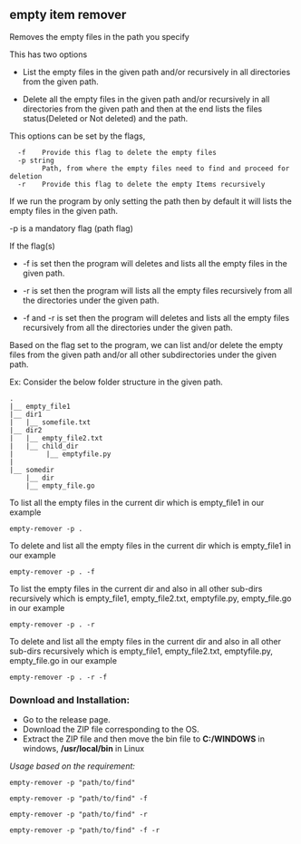 ## empty item remover

Removes the empty files in the path you specify

This has two options 

- List the empty files in the given path and/or recursively in all directories from the given path.

- Delete all the empty files in the given path and/or recursively in all directories from the given path and then at the end lists the files status(Deleted or Not deleted) and the path.

This options can be set by the flags,
```
  -f    Provide this flag to delete the empty files
  -p string
        Path, from where the empty files need to find and proceed for deletion
  -r    Provide this flag to delete the empty Items recursively
```
If we run the program by only setting the path then by default it will lists the empty files in the given path.

-p is a mandatory flag (path flag)

If the flag(s)

- -f is set then the program will deletes and lists all the empty files in the given path.

- -r is set then the program will lists all the empty files recursively from all the directories under the given path.

- -f and -r is set then the program will deletes and lists all the empty files recursively from all the directories under the given path.

Based on the flag set to the program, we can list and/or delete the empty files from the given path and/or all other subdirectories under the given path.


  Ex:
    Consider the below folder structure in the given path.
    
    .
    |__ empty_file1
    |__ dir1
    |   |__ somefile.txt
    |__ dir2
    |   |__ empty_file2.txt
    |   |__ child_dir
    |        |__ emptyfile.py
    |         
    |__ somedir
        |__ dir
        |__ empty_file.go


To list all the empty files in the current dir which is empty_file1 in our example

```
empty-remover -p .
```

To delete and list all the empty files in the current dir which is empty_file1 in our example

```
empty-remover -p . -f
```
To list the empty files in the current dir and also in all other sub-dirs recursively which is empty_file1, empty_file2.txt, emptyfile.py, empty_file.go  in our example
```
empty-remover -p . -r
```

To delete and list all the empty files in the current dir and also in all other sub-dirs recursively which is empty_file1, empty_file2.txt, emptyfile.py, empty_file.go in our example
```
empty-remover -p . -r -f
```

### Download and Installation:
- Go to the release page.
- Download the ZIP file corresponding to the OS.
- Extract the ZIP file and then move the bin file to **C:/WINDOWS** in windows, **/usr/local/bin** in Linux

_Usage based on the requirement:_
```
empty-remover -p "path/to/find"

empty-remover -p "path/to/find" -f

empty-remover -p "path/to/find" -r

empty-remover -p "path/to/find" -f -r
```